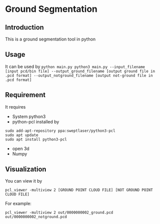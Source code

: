 # Ground Segmentation
## Introduction
This is a ground segmentation tool in python

## Usage
It can be used by 
``python main.py python3 main.py --input_filename [input pcd/bin file] --output_ground_filename [output ground file in .pcd format] --output_notground_filename [output not-ground file in .pcd format]
``

## Requirement 

It requires
- System python3 
- python-pcl installed by
```shell
sudo add-apt-repository ppa:sweptlaser/python3-pcl
sudo apt update
sudo apt install python3-pcl
```
- open 3d 
- Numpy 
## Visualization
You can view it by
```shell
pcl_viewer -multiview 2 [GROUND POINT CLOUD FILE] [NOT GROUND POINT CLOUD FILE]
```
For example:
```shell
pcl_viewer -multiview 2 out/0000000002_ground.pcd out/0000000002_notground.pcd
```
